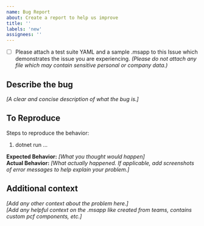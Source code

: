 ```yaml
---
name: Bug Report
about: Create a report to help us improve
title: ''
labels: 'new'
assignees: ''
---
```


- [ ] Please attach a test suite YAML and a sample .msapp to this Issue which demonstrates the issue you are experiencing. *(Please do not attach any file which may contain sensitive personal or company data.)*

## Describe the bug

*[A clear and concise description of what the bug is.]*

## To Reproduce

Steps to reproduce the behavior:
1. dotnet run ...

**Expected Behavior:** *[What you thought would happen]*  
**Actual Behavior:** *[What actually happened. If applicable, add screenshots of error messages to help explain your problem.]*

## Additional context

*[Add any other context about the problem here.]*  
*[Add any helpful context on the .msapp like created from teams, contains custom pcf components, etc.]*
